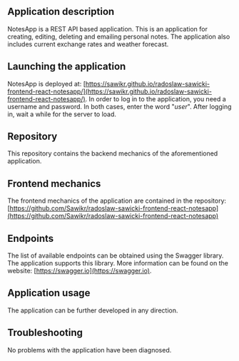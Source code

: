 ## Application description
NotesApp is a REST API based application. This is an application for creating, editing, deleting and emailing personal notes.
The application also includes current exchange rates and weather forecast.

## Launching the application
NotesApp is deployed at: [https://sawikr.github.io/radoslaw-sawicki-frontend-react-notesapp/](https://sawikr.github.io/radoslaw-sawicki-frontend-react-notesapp/).
In order to log in to the application, you need a username and password. In both cases, enter the word "*user*". After logging in, wait a while for the server to load.

## Repository
This repository contains the backend mechanics of the aforementioned application.

##  Frontend mechanics
The frontend mechanics of the application are contained in the repository:
[https://github.com/Sawikr/radoslaw-sawicki-frontend-react-notesapp](https://github.com/Sawikr/radoslaw-sawicki-frontend-react-notesapp)

## Endpoints
The list of available endpoints can be obtained using the Swagger library. The application supports this library.
More information can be found on the website: [https://swagger.io](https://swagger.io).

## Application usage
The application can be further developed in any direction.

## Troubleshooting
No problems with the application have been diagnosed.
